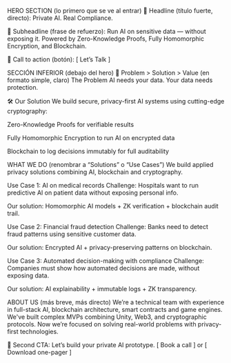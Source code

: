 HERO SECTION (lo primero que se ve al entrar)
🔹 Headline (título fuerte, directo):
Private AI. Real Compliance.

🔹 Subheadline (frase de refuerzo):
Run AI on sensitive data — without exposing it.
Powered by Zero-Knowledge Proofs, Fully Homomorphic Encryption, and Blockchain.

🔹 Call to action (botón):
[ Let’s Talk ]

 SECCIÓN INFERIOR (debajo del hero)
🔹 Problem > Solution > Value (en formato simple, claro)
 The Problem
AI needs your data. Your data needs protection.

🛠️ Our Solution
We build secure, privacy-first AI systems using cutting-edge cryptography:

Zero-Knowledge Proofs for verifiable results

Fully Homomorphic Encryption to run AI on encrypted data

Blockchain to log decisions immutably for full auditability

WHAT WE DO (renombrar a “Solutions” o “Use Cases”)
We build applied privacy solutions combining AI, blockchain and cryptography.

 Use Case 1: AI on medical records
Challenge: Hospitals want to run predictive AI on patient data without exposing personal info.

Our solution: Homomorphic AI models + ZK verification + blockchain audit trail.

 Use Case 2: Financial fraud detection
Challenge: Banks need to detect fraud patterns using sensitive customer data.

Our solution: Encrypted AI + privacy-preserving patterns on blockchain.

Use Case 3: Automated decision-making with compliance
Challenge: Companies must show how automated decisions are made, without exposing data.

Our solution: AI explainability + immutable logs + ZK transparency.

ABOUT US (más breve, más directo)
We’re a technical team with experience in full-stack AI, blockchain architecture, smart contracts and game engines.
We've built complex MVPs combining Unity, Web3, and cryptographic protocols.
Now we’re focused on solving real-world problems with privacy-first technologies.

🔹 Second CTA:
Let’s build your private AI prototype.
[ Book a call ] or [ Download one-pager ]
